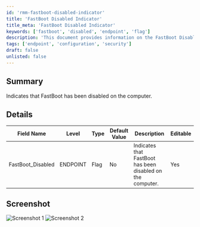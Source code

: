 ```yaml
---
id: 'rmm-fastboot-disabled-indicator'
title: 'FastBoot Disabled Indicator'
title_meta: 'FastBoot Disabled Indicator'
keywords: ['fastboot', 'disabled', 'endpoint', 'flag']
description: 'This document provides information on the FastBoot Disabled Indicator, detailing its functionality, default values, and editable status. It includes a summary of the indicator, a detailed table of its fields, and screenshots for visual reference.'
tags: ['endpoint', 'configuration', 'security']
draft: false
unlisted: false
---
```

## Summary

Indicates that FastBoot has been disabled on the computer.

## Details

| Field Name           | Level    | Type  | Default Value | Description                                             | Editable |
|---------------------|----------|-------|---------------|---------------------------------------------------------|----------|
| FastBoot_Disabled    | ENDPOINT | Flag  | No            | Indicates that FastBoot has been disabled on the computer. | Yes      |

## Screenshot

![Screenshot 1](..\..\..\static\img\Endpoint---FastBoot_Disabled\image_1.png)
![Screenshot 2](..\..\..\static\img\Endpoint---FastBoot_Disabled\image_2.png)



